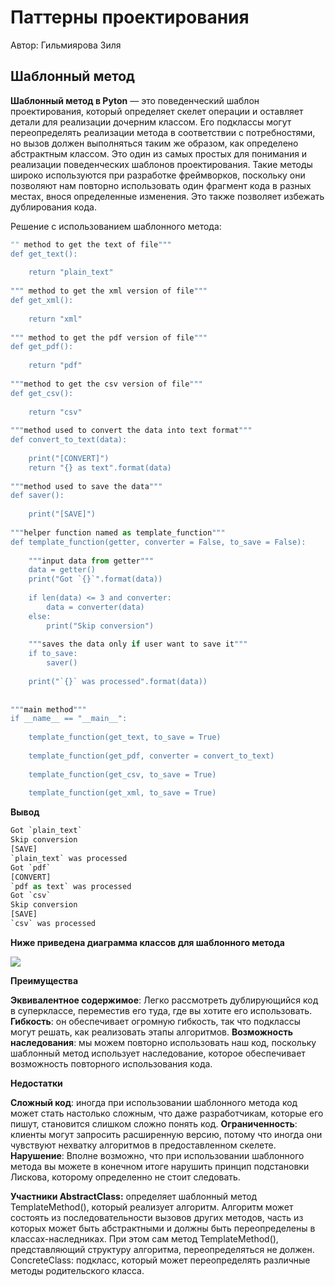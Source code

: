 Паттерны проектирования
=======================

Автор: Гильмиярова Зиля

**Шаблонный метод**
---------------

**Шаблонный метод в Pyton** —  это поведенческий шаблон проектирования, который определяет скелет операции и оставляет детали для реализации дочерним классом. Его подклассы могут переопределять реализации метода в соответствии с потребностями, но вызов должен выполняться таким же образом, как определено абстрактным классом. Это один из самых простых для понимания и реализации поведенческих шаблонов проектирования. Такие методы широко используются при разработке фреймворков, поскольку они позволяют нам повторно использовать один фрагмент кода в разных местах, внося определенные изменения. Это также позволяет избежать дублирования кода.

Решение с использованием шаблонного метода:


```python
"" method to get the text of file"""
def get_text():
     
    return "plain_text"
 
""" method to get the xml version of file"""
def get_xml():
     
    return "xml"
 
""" method to get the pdf version of file"""
def get_pdf():
     
    return "pdf"
 
"""method to get the csv version of file"""
def get_csv():
     
    return "csv"
 
"""method used to convert the data into text format"""
def convert_to_text(data):
     
    print("[CONVERT]")
    return "{} as text".format(data)
 
"""method used to save the data"""
def saver():
     
    print("[SAVE]")
 
"""helper function named as template_function"""
def template_function(getter, converter = False, to_save = False):
 
    """input data from getter"""
    data = getter()
    print("Got `{}`".format(data))
 
    if len(data) <= 3 and converter:
        data = converter(data)
    else:
        print("Skip conversion")
     
    """saves the data only if user want to save it"""
    if to_save:
        saver()
 
    print("`{}` was processed".format(data))
 
 
"""main method"""
if __name__ == "__main__":
 
    template_function(get_text, to_save = True)
 
    template_function(get_pdf, converter = convert_to_text)
 
    template_function(get_csv, to_save = True)
 
    template_function(get_xml, to_save = True)
```
**Вывод**
```python
Got `plain_text`
Skip conversion
[SAVE]
`plain_text` was processed
Got `pdf`
[CONVERT]
`pdf as text` was processed
Got `csv`
Skip conversion
[SAVE]
`csv` was processed
```
**Ниже приведена диаграмма классов для шаблонного метода**

![](https://media.geeksforgeeks.org/wp-content/uploads/20200218140413/Untitled-Diagram74.png)

**Преимущества**

**Эквивалентное содержимое**: Легко рассмотреть дублирующийся код в суперклассе, переместив его туда, где вы хотите его использовать.
**Гибкость**: он обеспечивает огромную гибкость, так что подклассы могут решать, как реализовать этапы алгоритмов.
**Возможность наследования**: мы можем повторно использовать наш код, поскольку шаблонный метод использует наследование, которое обеспечивает возможность повторного использования кода.

**Недостатки**

**Сложный код**: иногда при использовании шаблонного метода код может стать настолько сложным, что даже разработчикам, которые его пишут, становится слишком сложно понять код.
**Ограниченность**: клиенты могут запросить расширенную версию, потому что иногда они чувствуют нехватку алгоритмов в предоставленном скелете.
**Нарушение**: Вполне возможно, что при использовании шаблонного метода вы можете в конечном итоге нарушить принцип подстановки Лискова, которому определенно не стоит следовать.

**Участники AbstractClass:** определяет шаблонный метод TemplateMethod(), который реализует алгоритм. Алгоритм может состоять из последовательности вызовов других методов, часть из которых может быть абстрактными и должны быть переопределены в классах-наследниках. При этом сам метод TemplateMethod(), представляющий структуру алгоритма, переопределяться не должен. ConcreteClass: подкласс, который может переопределять различные методы родительского класса.
